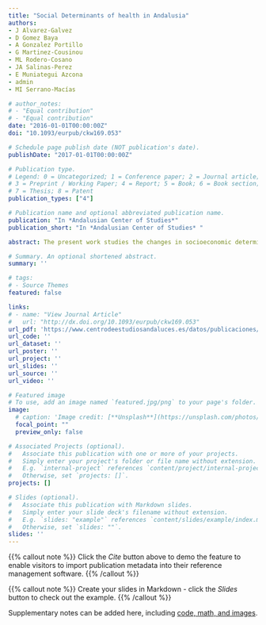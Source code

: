 ```yaml
---
title: "Social Determinants of health in Andalusia"
authors:
- J Alvarez-Galvez
- D Gomez Baya
- A Gonzalez Portillo
- G Martinez-Cousinou
- ML Rodero-Cosano
- JA Salinas-Perez
- E Muniategui Azcona
- admin
- MI Serrano-Macías

# author_notes:
# - "Equal contribution"
# - "Equal contribution"
date: "2016-01-01T00:00:00Z"
doi: "10.1093/eurpub/ckw169.053"

# Schedule page publish date (NOT publication's date).
publishDate: "2017-01-01T00:00:00Z"

# Publication type.
# Legend: 0 = Uncategorized; 1 = Conference paper; 2 = Journal article;
# 3 = Preprint / Working Paper; 4 = Report; 5 = Book; 6 = Book section;
# 7 = Thesis; 8 = Patent
publication_types: ["4"]

# Publication name and optional abbreviated publication name.
publication: "In *Andalusian Center of Studies*"
publication_short: "In *Andalusian Center of Studies* "

abstract: The present work studies the changes in socioeconomic determinants of health and analyzes the evolution in this relationship for the period 2005–2014 in Spain. This study supports the existence of contextual effects among Spanish regions that varies the association between SES measures and health, and therefore points out the relevance of socioeconomic context in explaining the differences in individuals’ states of health. In addition, our model indicates that more attention should be paid to less studied SES measures, especially those related to the position of individuals in globalized labor markets.

# Summary. An optional shortened abstract.
summary: ''

# tags:
# - Source Themes
featured: false

links:
# - name: "View Journal Article"
#   url: "http://dx.doi.org/10.1093/eurpub/ckw169.053"
url_pdf: 'https://www.centrodeestudiosandaluces.es/datos/publicaciones/Actualidad77.pdf'
url_code: ''
url_dataset: ''
url_poster: ''
url_project: ''
url_slides: ''
url_source: ''
url_video: ''

# Featured image
# To use, add an image named `featured.jpg/png` to your page's folder. 
image:
  # caption: 'Image credit: [**Unsplash**](https://unsplash.com/photos/jdD8gXaTZsc)'
  focal_point: ""
  preview_only: false

# Associated Projects (optional).
#   Associate this publication with one or more of your projects.
#   Simply enter your project's folder or file name without extension.
#   E.g. `internal-project` references `content/project/internal-project/index.md`.
#   Otherwise, set `projects: []`.
projects: []

# Slides (optional).
#   Associate this publication with Markdown slides.
#   Simply enter your slide deck's filename without extension.
#   E.g. `slides: "example"` references `content/slides/example/index.md`.
#   Otherwise, set `slides: ""`.
slides: ''
---
```


{{% callout note %}}
Click the *Cite* button above to demo the feature to enable visitors to import publication metadata into their reference management software.
{{% /callout %}}

{{% callout note %}}
Create your slides in Markdown - click the *Slides* button to check out the example.
{{% /callout %}}

Supplementary notes can be added here, including [code, math, and images](https://wowchemy.com/docs/writing-markdown-latex/).
